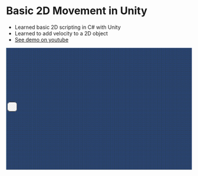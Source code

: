 # Basic 2D Movement in Unity

- Learned basic 2D scripting in C# with Unity
- Learned to add velocity to a 2D object
- [See demo on youtube](https://www.youtube.com/watch?v=evBjFk2HimU)

![](img/demoForGif.gif)